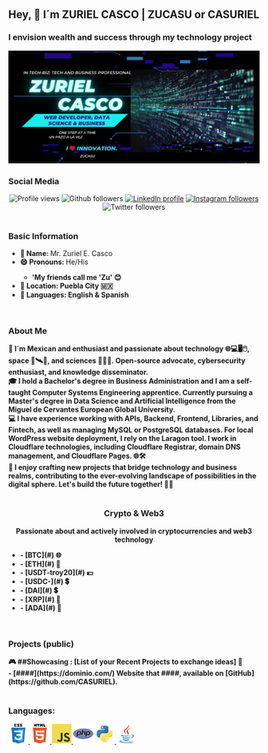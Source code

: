 ## Hey, 👋 I´m ZURIEL CASCO | ZUCASU or CASURIEL
### I envision wealth and success through my technology project
![Header](CASURIEL.png)
<h3> Social Media </h3>
<div align="center">
	<img src="https://komarev.com/ghpvc/?username=CASURIELbb&color=blue&style=for-the-badge" alt="Profile views"/>
	<img src="https://img.shields.io/github/followers/CASURIEL?style=for-the-badge&logo=github&color=blue" alt="Github followers"/>
  <a href="https://www.linkedin.com/in/zuriel-casuriel/" target="_blank"><img src="https://img.shields.io/badge/-LinkedIn-%230077B5?style=for-the-badge&logo=linkedin&logoColor=white" alt="LinkedIn profile"/></a>
  <a href="https://www.instagram.com/ZUCASU" target="_blank">  <img src="https://img.shields.io/badge/Follow-%40ZUCASU-E4405F?style=for-the-badge&logo=instagram" alt="Instagram followers"/></a>
	<img src="https://img.shields.io/twitter/follow/ZUCASU?style=for-the-badge&logo=twitter&color=blue" alt="Twitter followers"/>   
  <br>
</div>
<br>
<h3>Basic Information</h3>
<ul>
  <li><b>👤 Name:  </b> Mr. Zuriel E. Casco </li>
  <li><b>😄 Pronouns: </b>  He/His </li>
  <ul><li><b> 'My friends call me 'Zu' 😊</li></ul>
  <li><b>📍 Location:  </b> Puebla City 🇲🇽 </li>
  <li><b>📣 Languages: </b>  English & Spanish </li>
</ul>
<br>
<h3>About Me</h3>
<div align="text-align">    
🌮 I´m Mexican and enthusiast and passionate about technology 🌐💻🖥️🖱️, space 🚀🛰️🌌, and sciences 🧪🔭🧬. Open-source advocate, cybersecurity enthusiast, and knowledge disseminator.
<br>
🎓 I hold a Bachelor's degree in Business Administration and I am a self-taught Computer Systems Engineering apprentice. Currently pursuing a Master's degree in Data Science and Artificial Intelligence from the Miguel de Cervantes European Global University.
<br>
💻 I have experience working with APIs, Backend, Frontend, Libraries, and Fintech, as well as managing MySQL or PostgreSQL databases. For local WordPress website deployment, I rely on the Laragon tool. I work in Cloudflare technologies, including Cloudflare Registrar, domain DNS management, and Cloudflare Pages. 🌐🛠️
<br>
🚀 I enjoy crafting new projects that bridge technology and business realms, contributing to the ever-evolving landscape of possibilities in the digital sphere. Let's build the future together! 🌟✨
</div>
<br>
<div align="center"><h3>Crypto & Web3</h3>
	Passionate about and actively involved in cryptocurrencies and web3 technology
</div>
<div align="left">
	<ul>	
	<li><b>- [BTC](#) 🌐</b></li>
	<li><b>- [ETH](#) 💎</b></li>
	<li><b>- [USDT-troy20](#) 💵</b></li>
	<li><b>- [USDC-](#) 💲</b></li>
	<li><b>- [DAI](#) 💲</b></li>
	<li><b>- [XRP](#) 🌊</b></li>
	<li><b>- [ADA](#) 🚴</b></li>
	</ul>
</div>
<br>
<h3>Projects (public)</h3>
<div align="left">
🎮 ##Showcasing : [List of your Recent Projects to exchange ideas] 🚀
  <div>
  - [####](https://dominio.com/) Website that ####, available on [GitHub](https://github.com/CASURIEL).
</div></div>
<br>
<h3 align="left">Languages:</h3>
	<a href="https://www.w3schools.com/css/" target="_blank"> <img src="https://raw.githubusercontent.com/devicons/devicon/master/icons/css3/css3-original-wordmark.svg" alt="css3" width="40" height="40"/> </a>
	<a href="https://www.w3.org/html/" target="_blank"> <img src="https://raw.githubusercontent.com/devicons/devicon/master/icons/html5/html5-original-wordmark.svg" alt="html5" width="40" height="40"/> </a>
	<a href="https://developer.mozilla.org/en-US/docs/Web/JavaScript" target="_blank"> <img src="https://raw.githubusercontent.com/devicons/devicon/master/icons/javascript/javascript-original.svg" alt="javascript" width="40" height="40"/> </a>
 <a href="https://www.php.net" target="_blank">  <img src="https://raw.githubusercontent.com/devicons/devicon/master/icons/php/php-original.svg" alt="php" width="40" height="40"/></a>
	<a href="https://www.python.org" target="_blank"> <img src="https://raw.githubusercontent.com/devicons/devicon/master/icons/python/python-original.svg" alt="python" width="40" height="40"/> </a>
	<a href="https://www.java.com/" target="_blank"> <img src="https://raw.githubusercontent.com/devicons/devicon/master/icons/java/java-original.svg" alt="java" width="40" height="40"/> </a>
	</p>
<!---
CASURIEL/CASURIEL is a ✨ special ✨ repository because its `README.md` (this file) appears on your GitHub profile.
You can click the Preview link to take a look at your changes.
--->
